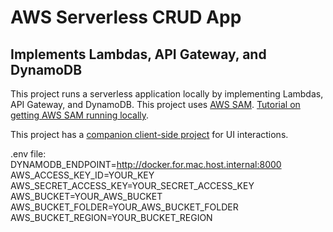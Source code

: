 # AWS Serverless CRUD App 

## Implements Lambdas, API Gateway, and DynamoDB

This project runs a serverless application locally by implementing Lambdas, API Gateway, and DynamoDB.  This project uses [AWS SAM](https://aws.amazon.com/serverless/sam/).  [Tutorial on getting AWS SAM running locally](https://github.com/aaronwht/aws-sam-dynamodb-local).  

This project has a [companion client-side project](https://github.com/aaronwht/aws-serverless-client) for UI interactions.

.env file:   
DYNAMODB_ENDPOINT=http://docker.for.mac.host.internal:8000  
AWS_ACCESS_KEY_ID=YOUR_KEY  
AWS_SECRET_ACCESS_KEY=YOUR_SECRET_ACCESS_KEY  
AWS_BUCKET=YOUR_AWS_BUCKET  
AWS_BUCKET_FOLDER=YOUR_AWS_BUCKET_FOLDER  
AWS_BUCKET_REGION=YOUR_BUCKET_REGION  
